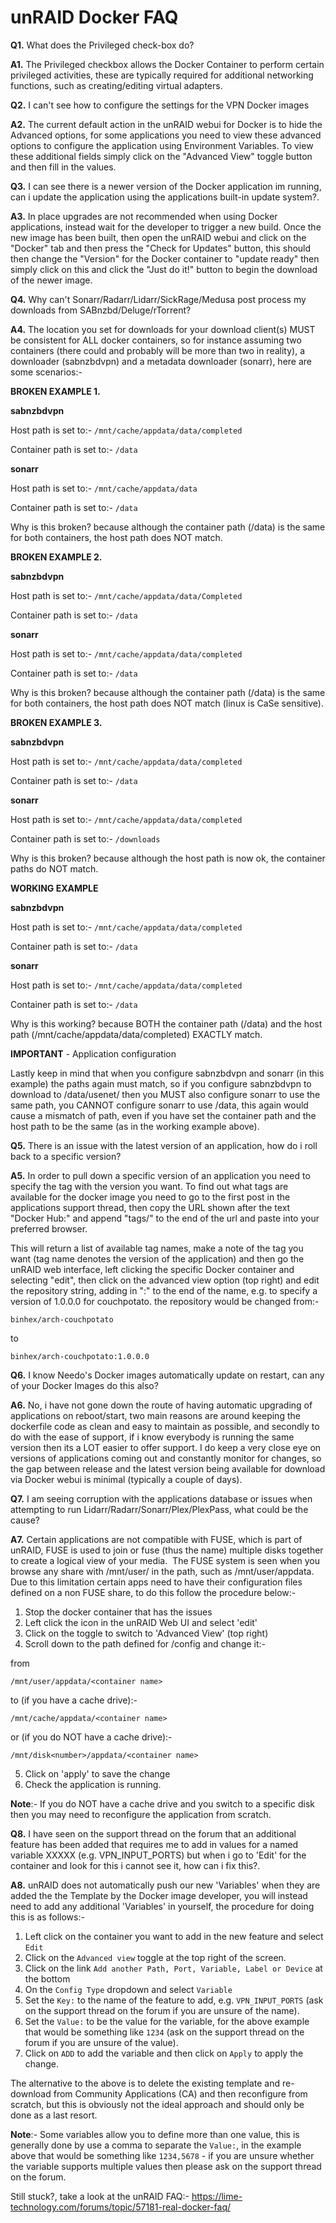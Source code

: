 # **unRAID Docker FAQ**

**Q1.** What does the Privileged check-box do?

**A1.** The Privileged checkbox allows the Docker Container to perform certain privileged activities, these are typically required for additional networking functions, such as creating/editing virtual adapters.

**Q2.** I can't see how to configure the settings for the VPN Docker images

**A2.** The current default action in the unRAID webui for Docker is to hide the Advanced options, for some applications you need to view these advanced options to configure the application using Environment Variables. To view these additional fields simply click on the "Advanced View" toggle button and then fill in the values.

**Q3.** I can see there is a newer version of the Docker application im running, can i update the application using the applications built-in update system?.

**A3.** In place upgrades are not recommended when using Docker applications, instead wait for the developer to trigger a new build. Once the new image has been built, then open the unRAID webui and click on the "Docker" tab and then press the "Check for Updates" button, this should then change the "Version" for the Docker container to "update ready" then simply click on this and click the "Just do it!" button to begin the download of the newer image.

**Q4.** Why can't Sonarr/Radarr/Lidarr/SickRage/Medusa post process my downloads from SABnzbd/Deluge/rTorrent?

**A4.** The location you set for downloads for your download client(s) MUST be consistent for ALL docker containers, so for instance assuming two containers (there could and probably will be more than two in reality), a downloader (sabnzbdvpn) and a metadata downloader (sonarr), here are some scenarios:-

**BROKEN EXAMPLE 1.**</span>

**sabnzbdvpn**

Host path is set to:-
```/mnt/cache/appdata/data/completed```

Container path is set to:-
```/data```

**sonarr**

Host path is set to:-
```/mnt/cache/appdata/data```

Container path is set to:-
  ```/data```

Why is this broken? because although the container path (/data) is the same for both containers, the host path does NOT match.

**BROKEN EXAMPLE 2.**</span>

**sabnzbdvpn**

Host path is set to:-
```/mnt/cache/appdata/data/Completed```

Container path is set to:-
```/data```

**sonarr**

Host path is set to:-
```/mnt/cache/appdata/data/completed```

Container path is set to:-
```/data```

Why is this broken? because although the container path (/data) is the same for both containers, the host path does NOT match (linux is CaSe sensitive).

**BROKEN EXAMPLE 3.**</span>

**sabnzbdvpn**

Host path is set to:-
```/mnt/cache/appdata/data/completed```

Container path is set to:-
```/data```

**sonarr**

Host path is set to:-
```/mnt/cache/appdata/data/completed```

Container path is set to:-
```/downloads```

Why is this broken? because although the host path is now ok, the container paths do NOT match.

**WORKING EXAMPLE**</span>

**sabnzbdvpn**

Host path is set to:-
```/mnt/cache/appdata/data/completed``` 

Container path is set to:-
```/data```

**sonarr**

Host path is set to:-
```/mnt/cache/appdata/data/completed```

Container path is set to:-
```/data```

Why is this working? because BOTH the container path (/data) and the host path (/mnt/cache/appdata/data/completed) EXACTLY match.

**IMPORTANT** - Application configuration

Lastly keep in mind that when you configure sabnzbdvpn and sonarr (in this example) the paths again must match, so if you configure sabnzbdvpn to download to /data/usenet/ then you MUST also configure sonarr to use the same path, you CANNOT configure sonarr to use /data, this again would cause a mismatch of path, even if you have set the container path and the host path to be the same (as in the working example above).

**Q5.** There is an issue with the latest version of an application, how do i roll back to a specific version?

**A5.** In order to pull down a specific version of an application you need to specify the tag with the version you want. To find out what tags are available for the docker image you need to go to the first post in the applications support thread, then copy the URL shown after the text "Docker Hub:" and append "tags/" to the end of the url and paste into your preferred browser.

This will return a list of available tag names, make a note of the tag you want (tag name denotes the version of the application) and then go the unRAID web interface, left clicking the specific Docker container and selecting "edit", then click on the advanced view option (top right) and edit the repository string, adding in ":<the tag you want>" to the end of the name, e.g. to specify a version of 1.0.0.0 for couchpotato. the repository would be changed from:-

```binhex/arch-couchpotato```

to

```binhex/arch-couchpotato:1.0.0.0```

**Q6.** I know Needo's Docker images automatically update on restart, can any of your Docker Images do this also?

**A6.** No, i have not gone down the route of having automatic upgrading of applications on reboot/start, two main reasons are around keeping the dockerfile code as clean and easy to maintain as possible, and secondly to do with the ease of support, if i know everybody is running the same version then its a LOT easier to offer support. I do keep a very close eye on versions of applications coming out and constantly monitor for changes, so the gap between release and the latest version being available for download via Docker webui is minimal (typically a couple of days).

**Q7.** I am seeing corruption with the applications database or issues when attempting to run Lidarr/Radarr/Sonarr/Plex/PlexPass, what could be the cause?

**A7.** Certain applications are not compatible with FUSE, which is part of unRAID, FUSE is used to join or fuse (thus the name) multiple disks together to create a logical view of your media. 
The FUSE system is seen when you browse any share with /mnt/user/ in the path, such as /mnt/user/appdata. Due to this limitation certain apps need to have their configuration files defined on a non FUSE share, to do this follow the procedure below:-

1. Stop the docker container that has the issues
2. Left click the icon in the unRAID Web UI and select 'edit'
3. Click on the toggle to switch to 'Advanced View' (top right)
4. Scroll down to the path defined for /config and change it:-

from

```/mnt/user/appdata/<container name>```

to (if you have a cache drive):-

```/mnt/cache/appdata/<container name>```

or (if you do NOT have a cache drive):-

```/mnt/disk<number>/appdata/<container name>```

5. Click on 'apply' to save the change
6. Check the application is running.

**Note**:- If you do NOT have a cache drive and you switch to a specific disk then you may need to reconfigure the application from scratch.

**Q8.** I have seen on the support thread on the forum that an additional feature has been added that requires me to add in values for a named variable XXXXX (e.g. VPN_INPUT_PORTS) but when i go to 'Edit' for the container and look for this i cannot see it, how can i fix this?.

**A8.** unRAID does not automatically push our new 'Variables' when they are added the the Template by the Docker image developer, you will instead need to add any additional 'Variables' in yourself, the procedure for doing this is as follows:-

1. Left click on the container you want to add in the new feature and select ```Edit```
2. Click on the ```Advanced view``` toggle at the top right of the screen.
3. Click on the link ```Add another Path, Port, Variable, Label or Device``` at the bottom
4. On the ```Config Type``` dropdown and select ```Variable```
5. Set the ```Key:``` to the name of the feature to add, e.g. ```VPN_INPUT_PORTS``` (ask on the support thread on the forum if you are unsure of the name).
6. Set the ```Value:``` to be the value for the variable, for the above example that would be something like ```1234``` (ask on the support thread on the forum if you are unsure of the value).
7. Click on ```ADD``` to add the variable and then click on ```Apply``` to apply the change.

The alternative to the above is to delete the existing template and re-download from Community Applications (CA) and then reconfigure from scratch, but this is obviously not the ideal approach and should only be done as a last resort.

**Note**:- Some variables allow you to define more than one value, this is generally done by use a comma to separate the ```Value:```, in the example above that would be something like ```1234,5678``` - if you are unsure whether the variable supports multiple values then please ask on the support thread on the forum.

Still stuck?, take a look at the unRAID FAQ:- https://lime-technology.com/forums/topic/57181-real-docker-faq/